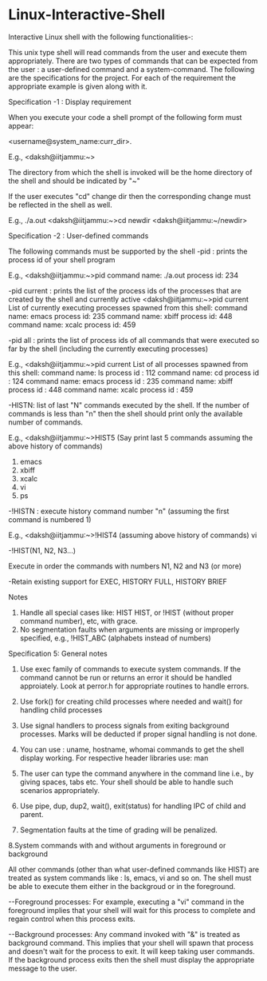 # Linux-Interactive-Shell
Interactive Linux shell with the following functionalities-:


This unix type shell will read commands from the user and execute them appropriately. There are two types of commands that can be expected from the user : 
a user-defined command and a system-command. The following are the specifications for the project. For each of the requirement the appropriate example is given along with it.

Specification -1 : Display requirement

When you execute your code a shell prompt of the following form must appear:

<username@system_name:curr_dir>.

E.g., <daksh@iitjammu:~>

The directory from which the shell is invoked will be the home directory of the shell and should be indicated by "~"

If the user executes "cd" change dir then the corresponding change must be reflected in the shell as well.

E.g., ./a.out
<daksh@iitjammu:~>cd newdir
<daksh@iitjammu:~/newdir>

Specification -2 :  User-defined commands

The following commands must be supported by the shell
-pid : prints the process id of your shell program

E.g., 
<daksh@iitjammu:~>pid
command name: ./a.out  process id: 234

-pid current : prints the list of the process ids of the processes that are created by the shell and currently active
<daksh@iitjammu:~>pid current
List of currently executing processes spawned from this shell:
command name: emacs   process id: 235
command name: xbiff   process id: 448
command name: xcalc   process id: 459

-pid all : prints the list of process ids of all commands that were executed so far by the shell (including the currently executing processes)

E.g.,
<daksh@iitjammu:~>pid current
List of all processes spawned from this shell:
command name: ls      process id : 112
command name: cd      process id : 124
command name: emacs   process id : 235
command name: xbiff   process id : 448
command name: xcalc   process id : 459



-HISTN: list of last "N" commands executed by the shell. If the number of commands is less than "n" then the shell should print only the available number of commands. 

E.g.,
<daksh@iitjammu:~>HIST5 (Say print last 5 commands assuming the above history of commands)

1. emacs
2. xbiff
3. xcalc
4. vi
5. ps


-!HISTN : execute history command number "n" (assuming the first command is numbered 1)

E.g.,
<daksh@iitjammu:~>!HIST4 (assuming above history of commands)
vi


-!HIST(N1, N2, N3...)

Execute in order the commands with numbers N1, N2 and N3 (or more)

-Retain existing support for EXEC, HISTORY FULL, HISTORY BRIEF


Notes
1. Handle all special cases like: HIST HIST, or !HIST (without proper command number), etc, with grace.
2. No segmentation faults when arguments are missing or improperly specified, e.g., !HIST_ABC (alphabets instead of numbers)



Specification 5:  General notes

1. Use exec family of commands to execute system commands. If the command cannot be run or returns an error it should be handled approiately. Look at perror.h for appropriate routines to handle errors.

2. Use fork() for creating child processes where needed and wait() for handling child processes

3. Use signal handlers to process signals from exiting background processes. Marks will be deducted if proper signal handling is not done.

4. You can use : uname, hostname, whomai commands to get the shell display working.  For respective header libraries use: man <cmd>

5. The user can type the command anywhere in the command line i.e., by giving spaces, tabs etc. Your shell should be able to handle such scenarios appropriately. 

6. Use pipe, dup, dup2, wait(), exit(status) for handling IPC of child and parent.

7. Segmentation faults at the time of grading will be penalized.

8.System commands with and without arguments in foreground or background

All other commands (other than what user-defined commands like HIST) are treated as system commands like : ls, emacs, vi and so on.
 The shell must be able to execute them either in the backgroud or in the foreground.

--Foreground processes: For example, executing a "vi" command in the foreground implies that your shell will wait for this process to complete and regain control when this process exits.

--Background processes: Any command invoked with "&" is treated as background command. This implies that your shell will spawn that process and doesn't wait for the process to exit.
 It will keep taking user commands. If the background process  exits then the shell must display the appropriate message to the user.

